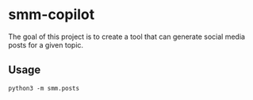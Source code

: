 # smm-copilot

The goal of this project is to create a tool that can generate social media posts for a given topic.

## Usage

```shell
python3 -m smm.posts
```
